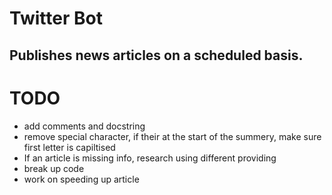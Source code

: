 # Twitter Bot
## Publishes news articles on a scheduled basis.

# TODO
* add comments and docstring
* remove special character, if their at the start of the summery, make sure first letter is capiltised 
* If an article is missing info, research using different providing
* break up code 
* work on speeding up article
